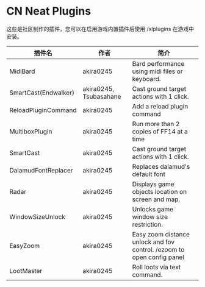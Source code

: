 # CN Neat Plugins

这些是社区制作的插件，您可以在启用游戏内置插件后使用 /xlplugins 在游戏中安装。


| 插件名 | 作者 | 简介 |
|---------------|---------------|-----------------|
| MidiBard | akira0245 | Bard performance using midi files or keyboard. |
| SmartCast(Endwalker) | akira0245, Tsubasahane | Cast ground target actions with 1 click. |
| ReloadPluginCommand | akira0245 | Add a reload plugin command |
| MultiboxPlugin | akira0245 | Run more than 2 copies of FF14 at a time |
| SmartCast | akira0245 | Cast ground target actions with 1 click. |
| DalamudFontReplacer | akira0245 | Replaces dalamud's default font |
| Radar | akira0245 | Displays game objects location on screen and map. |
| WindowSizeUnlock | akira0245 | Unlocks game window size restriction. |
| EasyZoom | akira0245 | Easy zoom distance unlock and fov control. /ezoom to open config panel |
| LootMaster | akira0245 | Roll loots via text command. |